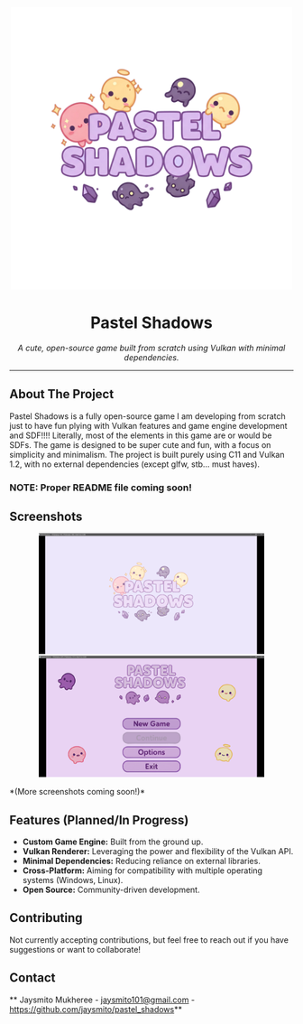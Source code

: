 <p align="center">
  <img src="./assets/splash.png" alt="Pastel Shadows Banner" width="500"/>
</p>

<h1 align="center">Pastel Shadows</h1>

<p align="center">
  <i>A cute, open-source game built from scratch using Vulkan with minimal dependencies.</i>
</p>

---

## About The Project

Pastel Shadows is a fully open-source game I am developing from scratch just to have fun plying with Vulkan features and game engine development and SDF!!!! Literally, most of the elements in this game are or would be SDFs. The game is designed to be super cute and fun, with a focus on simplicity and minimalism. The project is built purely using C11 and Vulkan 1.2, with no external dependencies (except glfw, stb... must haves).

### NOTE: Proper README file coming soon!

## Screenshots

<p align="center">
  <img src="./images/00_splashScreen.png" alt="Splash Screen" width="400"/>
  <img src="./images/01_mainMenu.png" alt="Main Menu" width="400"/>
</p>
*(More screenshots coming soon!)*

## Features (Planned/In Progress)

*   **Custom Game Engine:** Built from the ground up.
*   **Vulkan Renderer:** Leveraging the power and flexibility of the Vulkan API.
*   **Minimal Dependencies:** Reducing reliance on external libraries.
*   **Cross-Platform:** Aiming for compatibility with multiple operating systems (Windows, Linux).
*   **Open Source:** Community-driven development.


## Contributing

Not currently accepting contributions, but feel free to reach out if you have suggestions or want to collaborate!

## Contact

** Jaysmito Mukheree - jaysmito101@gmail.com - https://github.com/jaysmito/pastel_shadows**
